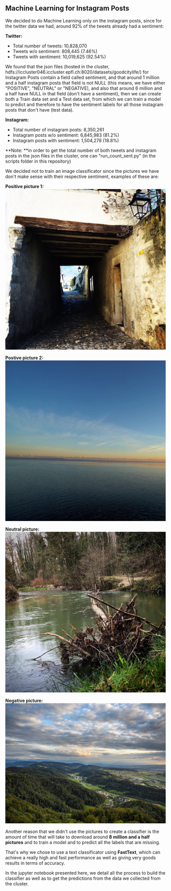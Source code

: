 ## Machine Learning for Instagram Posts

We decided to do Machine Learning only on the instagram posts, since for the twitter data we had, around 92% of the tweets already had a sentiment:

**Twitter:**
* Total number of tweets: 10,828,070
* Tweets w/o sentiment: 808,445 (7.46%)
* Tweets with sentiment: 10,019,625 (92.54%)

We found that the json files (hosted in the cluster, hdfs://iccluster046.iccluster.epfl.ch:8020/datasets/goodcitylife/) for Instagram Posts contain a field called sentiment, and that around 1 million and a half instagram posts that field is not NULL (this means, we have either "POSITIVE", "NEUTRAL" or "NEGATIVE), and also that around 6 million and a half have NULL in that field (don't have a sentiment), then we can create both a Train data set and a Test data set, from which we can train a model to predict and therefore to have the sentiment labels for all those instagram posts that don't have (test data).

**Instagram:**
* Total number of instagram posts: 8,350,261
* Instagram posts w/o sentiment: 6,845,983 (81.2%)
* Instagram posts with sentiment: 1,504,278 (18.8%)

**Note: **in order to get the total number of both tweets and instagram posts in the json files in the cluster, one can "run_count_sent.py" (in the scripts folder in this repository)

We decided not to train an image classificator since the pictures we have don't make sense with their respective sentiment, examples of these are:

**Positive picture 1:**
![image](examples_instagram_posts/POSITIVE_1459530890000007252.jpg "Positive picture 1")

**Postive picture 2:**
![image](examples_instagram_posts/POSITIVE_1459488203000013457.jpg "Positive picture 2")

**Neutral picture:**
![image](examples_instagram_posts/NEUTRAL_1459530643000011882.jpg "Neutral picture")

**Negative picture:**
![image](examples_instagram_posts/NEGATIVE_1459496502000006971.jpg "Neutral picture")

Another reason that we didn't use the pictures to create a classifier is the amount of time that will take to download around **8 million and a half pictures** and to train a model and to predict all the labels that are missing.

That's why we chose to use a text classificator using **FastText**, which can achieve a really high and fast performance as well as giving very goods results in terms of accuracy.

In the jupyter notebook presented here, we detail all the process to build the classifier as well as to get the predictions from the data we collected from the cluster.
